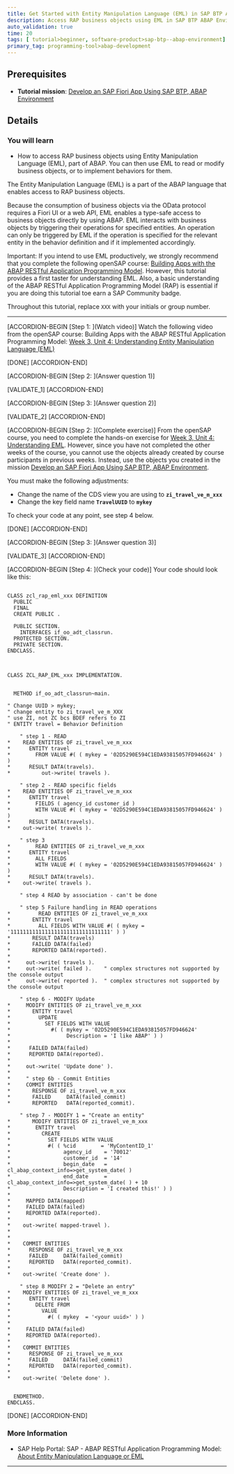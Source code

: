 ```yaml
---
title: Get Started with Entity Manipulation Language (EML) in SAP BTP ABAP Environment
description: Access RAP business objects using EML in SAP BTP ABAP Environment
auto_validation: true
time: 20
tags: [ tutorial>beginner, software-product>sap-btp--abap-environment]
primary_tag: programming-tool>abap-development
---
```


## Prerequisites
 - **Tutorial mission**: [Develop an SAP Fiori App Using SAP BTP, ABAP Environment](mission.cp-starter-extensions-abap)

## Details
### You will learn
  - How to access RAP business objects using Entity Manipulation Language (EML), part of ABAP. You can then use EML to read or modify business objects, or to implement behaviors for them.

The Entity Manipulation Language (EML) is a part of the ABAP language that enables access to RAP business objects.

Because the consumption of business objects via the OData protocol requires a Fiori UI or a web API, EML enables a type-safe access to business objects directly by using ABAP. EML interacts with business objects by triggering their operations for specified entities. An operation can only be triggered by EML if the operation is specified for the relevant entity in the behavior definition and if it implemented accordingly.

Important: If you intend to use EML productively, we strongly recommend that you complete the following openSAP course:
[Building Apps with the ABAP RESTful Application Programming Model](https://open.sap.com/courses/cp13). However, this tutorial provides a first taster for understanding EML. Also, a basic understanding of the ABAP RESTful Application Programming Model (RAP) is essential if you are doing this tutorial toe earn a SAP Community badge.

Throughout this tutorial, replace `XXX` with your initials or group number.

---

[ACCORDION-BEGIN [Step 1: ](Watch video)]
Watch the following video from the openSAP course: Building Apps with the ABAP RESTful Application Programming Model: [Week 3, Unit 4: Understanding Entity Manipulation Language (EML)](https://open.sap.com/courses/cp13/items/1PQYUmWLxhSJ6jovoMOScA)


[DONE]
[ACCORDION-END]


[ACCORDION-BEGIN [Step 2: ](Answer question 1)]

[VALIDATE_1]
[ACCORDION-END]


[ACCORDION-BEGIN [Step 3: ](Answer question 2)]

[VALIDATE_2]
[ACCORDION-END]



[ACCORDION-BEGIN [Step 2: ](Complete exercise)]
From the openSAP course, you need to complete the hands-on exercise for [Week 3, Unit 4: Understanding EML](https://github.com/SAP-samples/abap-platform-rap-opensap/blob/main/week3/unit4.md).
However, since you have not completed the other weeks of the course, you cannot use the objects already created by course participants in previous weeks. Instead, use the objects you created in the mission [Develop an SAP Fiori App Using SAP BTP, ABAP Environment](mission.cp-starter-extensions-abap).

You must make the following adjustments:
- Change the name of the CDS view you are using to **`zi_travel_ve_m_xxx`**
- Change the key field name **`TravelUUID`** to **`mykey`**

To check your code at any point, see step 4 below.


[DONE]
[ACCORDION-END]


[ACCORDION-BEGIN [Step 3: ](Answer question 3)]


[VALIDATE_3]
[ACCORDION-END]


[ACCORDION-BEGIN [Step 4: ](Check your code)]
Your code should look like this:

```ABAP

CLASS zcl_rap_eml_xxx DEFINITION
  PUBLIC
  FINAL
  CREATE PUBLIC .

  PUBLIC SECTION.
    INTERFACES if_oo_adt_classrun.
  PROTECTED SECTION.
  PRIVATE SECTION.
ENDCLASS.



CLASS ZCL_RAP_EML_xxx IMPLEMENTATION.


  METHOD if_oo_adt_classrun~main.

" Change UUID > mykey;
" change entity to zi_travel_ve_m_XXX
" use ZI, not ZC bcs BDEF refers to ZI
" ENTITY travel = Behavior Definition

    " step 1 - READ
*    READ ENTITIES OF zi_travel_ve_m_xxx
*      ENTITY travel
*        FROM VALUE #( ( mykey = '02D5290E594C1EDA93815057FD946624' ) )
*      RESULT DATA(travels).
*          out->write( travels ).

    " step 2 - READ specific fields
*    READ ENTITIES OF zi_travel_ve_m_xxx
*      ENTITY travel
*        FIELDS ( agency_id customer_id )
*        WITH VALUE #( ( mykey = '02D5290E594C1EDA93815057FD946624' ) )
*      RESULT DATA(travels).
*    out->write( travels ).

    " step 3
*        READ ENTITIES OF zi_travel_ve_m_xxx
*      ENTITY travel
*        ALL FIELDS
*        WITH VALUE #( ( mykey = '02D5290E594C1EDA93815057FD946624' ) )
*      RESULT DATA(travels).
*    out->write( travels ).

    " step 4 READ by association - can't be done

    " step 5 Failure handling in READ operations
*         READ ENTITIES OF zi_travel_ve_m_xxx
*       ENTITY travel
*         ALL FIELDS WITH VALUE #( ( mykey = '11111111111111111111111111111111' ) )
*       RESULT DATA(travels)
*       FAILED DATA(failed)
*       REPORTED DATA(reported).
*
*     out->write( travels ).
*     out->write( failed ).    " complex structures not supported by the console output
*     out->write( reported ).  " complex structures not supported by the console output

    " step 6 - MODIFY Update
*     MODIFY ENTITIES OF zi_travel_ve_m_xxx
*       ENTITY travel
*         UPDATE
*           SET FIELDS WITH VALUE
*             #( ( mykey = '02D5290E594C1EDA93815057FD946624'
*                  Description = 'I like ABAP' ) )
*
*      FAILED DATA(failed)
*      REPORTED DATA(reported).
*
*     out->write( 'Update done' ).
*
*     " step 6b - Commit Entities
*     COMMIT ENTITIES
*       RESPONSE OF zi_travel_ve_m_xxx
*       FAILED     DATA(failed_commit)
*       REPORTED   DATA(reported_commit).

    " step 7 - MODIFY 1 = "Create an entity"
*       MODIFY ENTITIES OF zi_travel_ve_m_xxx
*        ENTITY travel
*          CREATE
*            SET FIELDS WITH VALUE
*            #( ( %cid        = 'MyContentID_1'
*                 agency_id    = '70012'
*                 customer_id  = '14'
*                 begin_date   = cl_abap_context_info=>get_system_date( )
*                 end_date     = cl_abap_context_info=>get_system_date( ) + 10
*                 Description = 'I created this!' ) )
*
*     MAPPED DATA(mapped)
*     FAILED DATA(failed)
*     REPORTED DATA(reported).
*
*    out->write( mapped-travel ).
*
*
*    COMMIT ENTITIES
*      RESPONSE OF zi_travel_ve_m_xxx
*      FAILED     DATA(failed_commit)
*      REPORTED   DATA(reported_commit).
*
*    out->write( 'Create done' ).

    " step 8 MODIFY 2 = "Delete an entry"
*    MODIFY ENTITIES OF zi_travel_ve_m_xxx
*      ENTITY travel
*        DELETE FROM
*          VALUE
*            #( ( mykey  = '<your uuid>' ) )
*
*     FAILED DATA(failed)
*     REPORTED DATA(reported).
*
*    COMMIT ENTITIES
*      RESPONSE OF zi_travel_ve_m_xxx
*      FAILED     DATA(failed_commit)
*      REPORTED   DATA(reported_commit).
*
*    out->write( 'Delete done' ).


  ENDMETHOD.
ENDCLASS.

```



[DONE]
[ACCORDION-END]


### More Information
- SAP Help Portal: SAP - ABAP RESTful Application Programming Model: [About Entity Manipulation Language or EML](https://help.sap.com/viewer/923180ddb98240829d935862025004d6/Cloud/en-US/af7782de6b9140e29a24eae607bf4138.html)

---
